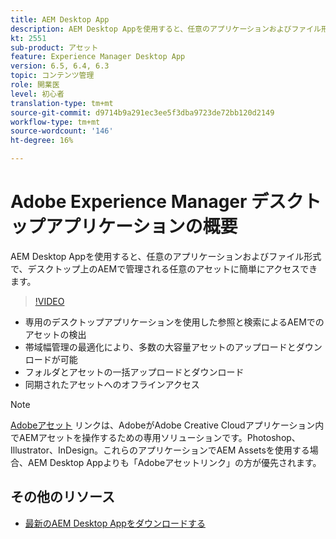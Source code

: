 ```yaml
---
title: AEM Desktop App
description: AEM Desktop Appを使用すると、任意のアプリケーションおよびファイル形式で、デスクトップ上のAEMで管理される任意のアセットに簡単にアクセスできます。
kt: 2551
sub-product: アセット
feature: Experience Manager Desktop App
version: 6.5, 6.4, 6.3
topic: コンテンツ管理
role: 開業医
level: 初心者
translation-type: tm+mt
source-git-commit: d9714b9a291ec3ee5f3dba9723de72bb120d2149
workflow-type: tm+mt
source-wordcount: '146'
ht-degree: 16%

---
```



# Adobe Experience Manager デスクトップアプリケーションの概要

AEM Desktop Appを使用すると、任意のアプリケーションおよびファイル形式で、デスクトップ上のAEMで管理される任意のアセットに簡単にアクセスできます。

>[!VIDEO](https://video.tv.adobe.com/v/28868/?quality=12&learn=on)

+ 専用のデスクトップアプリケーションを使用した参照と検索によるAEMでのアセットの検出
+ 帯域幅管理の最適化により、多数の大容量アセットのアップロードとダウンロードが可能
+ フォルダとアセットの一括アップロードとダウンロード
+ 同期されたアセットへのオフラインアクセス

>[!NOTE]
>
> [Adobeアセット](./adobe-asset-link.md) リンクは、AdobeがAdobe Creative Cloudアプリケーション内でAEMアセットを操作するための専用ソリューションです。Photoshop、Illustrator、InDesign。これらのアプリケーションでAEM Assetsを使用する場合、AEM Desktop Appよりも「Adobeアセットリンク」の方が優先されます。

## その他のリソース

+ [最新のAEM Desktop Appをダウンロードする](https://docs.adobe.com/content/help/ja/experience-manager-desktop-app/using/release-notes.html)
